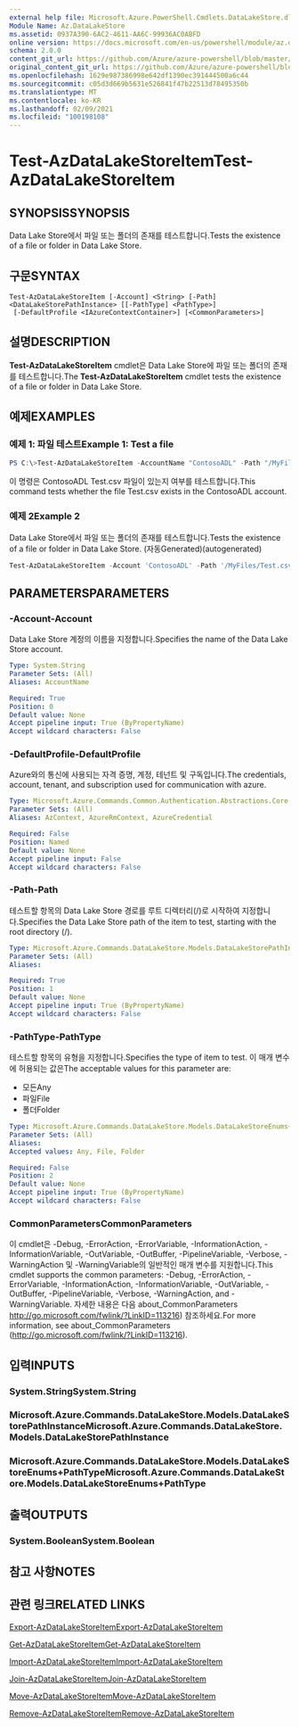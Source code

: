 ```yaml
---
external help file: Microsoft.Azure.PowerShell.Cmdlets.DataLakeStore.dll-Help.xml
Module Name: Az.DataLakeStore
ms.assetid: 0937A390-6AC2-4611-AA6C-99936AC0ABFD
online version: https://docs.microsoft.com/en-us/powershell/module/az.datalakestore/test-azdatalakestoreitem
schema: 2.0.0
content_git_url: https://github.com/Azure/azure-powershell/blob/master/src/DataLakeStore/DataLakeStore/help/Test-AzDataLakeStoreItem.md
original_content_git_url: https://github.com/Azure/azure-powershell/blob/master/src/DataLakeStore/DataLakeStore/help/Test-AzDataLakeStoreItem.md
ms.openlocfilehash: 1629e987386998e642df1390ec391444500a6c44
ms.sourcegitcommit: c05d3d669b5631e526841f47b22513d78495350b
ms.translationtype: MT
ms.contentlocale: ko-KR
ms.lasthandoff: 02/09/2021
ms.locfileid: "100198108"
---
```

# <span data-ttu-id="ec644-101">Test-AzDataLakeStoreItem</span><span class="sxs-lookup"><span data-stu-id="ec644-101">Test-AzDataLakeStoreItem</span></span>

## <span data-ttu-id="ec644-102">SYNOPSIS</span><span class="sxs-lookup"><span data-stu-id="ec644-102">SYNOPSIS</span></span>
<span data-ttu-id="ec644-103">Data Lake Store에서 파일 또는 폴더의 존재를 테스트합니다.</span><span class="sxs-lookup"><span data-stu-id="ec644-103">Tests the existence of a file or folder in Data Lake Store.</span></span>

## <span data-ttu-id="ec644-104">구문</span><span class="sxs-lookup"><span data-stu-id="ec644-104">SYNTAX</span></span>

```
Test-AzDataLakeStoreItem [-Account] <String> [-Path] <DataLakeStorePathInstance> [[-PathType] <PathType>]
 [-DefaultProfile <IAzureContextContainer>] [<CommonParameters>]
```

## <span data-ttu-id="ec644-105">설명</span><span class="sxs-lookup"><span data-stu-id="ec644-105">DESCRIPTION</span></span>
<span data-ttu-id="ec644-106">**Test-AzDataLakeStoreItem** cmdlet은 Data Lake Store에 파일 또는 폴더의 존재를 테스트합니다.</span><span class="sxs-lookup"><span data-stu-id="ec644-106">The **Test-AzDataLakeStoreItem** cmdlet tests the existence of a file or folder in Data Lake Store.</span></span>

## <span data-ttu-id="ec644-107">예제</span><span class="sxs-lookup"><span data-stu-id="ec644-107">EXAMPLES</span></span>

### <span data-ttu-id="ec644-108">예제 1: 파일 테스트</span><span class="sxs-lookup"><span data-stu-id="ec644-108">Example 1: Test a file</span></span>
```powershell
PS C:\>Test-AzDataLakeStoreItem -AccountName "ContosoADL" -Path "/MyFiles/Test.csv"
```

<span data-ttu-id="ec644-109">이 명령은 ContosoADL Test.csv 파일이 있는지 여부를 테스트합니다.</span><span class="sxs-lookup"><span data-stu-id="ec644-109">This command tests whether the file Test.csv exists in the ContosoADL account.</span></span>

### <span data-ttu-id="ec644-110">예제 2</span><span class="sxs-lookup"><span data-stu-id="ec644-110">Example 2</span></span>

<span data-ttu-id="ec644-111">Data Lake Store에서 파일 또는 폴더의 존재를 테스트합니다.</span><span class="sxs-lookup"><span data-stu-id="ec644-111">Tests the existence of a file or folder in Data Lake Store.</span></span> <span data-ttu-id="ec644-112">(자동Generated)</span><span class="sxs-lookup"><span data-stu-id="ec644-112">(autogenerated)</span></span>

<!-- Aladdin Generated Example -->
```powershell
Test-AzDataLakeStoreItem -Account 'ContosoADL' -Path '/MyFiles/Test.csv' -PathType Any
```

## <span data-ttu-id="ec644-113">PARAMETERS</span><span class="sxs-lookup"><span data-stu-id="ec644-113">PARAMETERS</span></span>

### <span data-ttu-id="ec644-114">-Account</span><span class="sxs-lookup"><span data-stu-id="ec644-114">-Account</span></span>
<span data-ttu-id="ec644-115">Data Lake Store 계정의 이름을 지정합니다.</span><span class="sxs-lookup"><span data-stu-id="ec644-115">Specifies the name of the Data Lake Store account.</span></span>

```yaml
Type: System.String
Parameter Sets: (All)
Aliases: AccountName

Required: True
Position: 0
Default value: None
Accept pipeline input: True (ByPropertyName)
Accept wildcard characters: False
```

### <span data-ttu-id="ec644-116">-DefaultProfile</span><span class="sxs-lookup"><span data-stu-id="ec644-116">-DefaultProfile</span></span>
<span data-ttu-id="ec644-117">Azure와의 통신에 사용되는 자격 증명, 계정, 테넌트 및 구독입니다.</span><span class="sxs-lookup"><span data-stu-id="ec644-117">The credentials, account, tenant, and subscription used for communication with azure.</span></span>

```yaml
Type: Microsoft.Azure.Commands.Common.Authentication.Abstractions.Core.IAzureContextContainer
Parameter Sets: (All)
Aliases: AzContext, AzureRmContext, AzureCredential

Required: False
Position: Named
Default value: None
Accept pipeline input: False
Accept wildcard characters: False
```

### <span data-ttu-id="ec644-118">-Path</span><span class="sxs-lookup"><span data-stu-id="ec644-118">-Path</span></span>
<span data-ttu-id="ec644-119">테스트할 항목의 Data Lake Store 경로를 루트 디렉터리(/)로 시작하여 지정합니다.</span><span class="sxs-lookup"><span data-stu-id="ec644-119">Specifies the Data Lake Store path of the item to test, starting with the root directory (/).</span></span>

```yaml
Type: Microsoft.Azure.Commands.DataLakeStore.Models.DataLakeStorePathInstance
Parameter Sets: (All)
Aliases:

Required: True
Position: 1
Default value: None
Accept pipeline input: True (ByPropertyName)
Accept wildcard characters: False
```

### <span data-ttu-id="ec644-120">-PathType</span><span class="sxs-lookup"><span data-stu-id="ec644-120">-PathType</span></span>
<span data-ttu-id="ec644-121">테스트할 항목의 유형을 지정합니다.</span><span class="sxs-lookup"><span data-stu-id="ec644-121">Specifies the type of item to test.</span></span>
<span data-ttu-id="ec644-122">이 매개 변수에 허용되는 값은</span><span class="sxs-lookup"><span data-stu-id="ec644-122">The acceptable values for this parameter are:</span></span>
- <span data-ttu-id="ec644-123">모든</span><span class="sxs-lookup"><span data-stu-id="ec644-123">Any</span></span> 
- <span data-ttu-id="ec644-124">파일</span><span class="sxs-lookup"><span data-stu-id="ec644-124">File</span></span> 
- <span data-ttu-id="ec644-125">폴더</span><span class="sxs-lookup"><span data-stu-id="ec644-125">Folder</span></span>

```yaml
Type: Microsoft.Azure.Commands.DataLakeStore.Models.DataLakeStoreEnums+PathType
Parameter Sets: (All)
Aliases:
Accepted values: Any, File, Folder

Required: False
Position: 2
Default value: None
Accept pipeline input: True (ByPropertyName)
Accept wildcard characters: False
```

### <span data-ttu-id="ec644-126">CommonParameters</span><span class="sxs-lookup"><span data-stu-id="ec644-126">CommonParameters</span></span>
<span data-ttu-id="ec644-127">이 cmdlet은 -Debug, -ErrorAction, -ErrorVariable, -InformationAction, -InformationVariable, -OutVariable, -OutBuffer, -PipelineVariable, -Verbose, -WarningAction 및 -WarningVariable의 일반적인 매개 변수를 지원합니다.</span><span class="sxs-lookup"><span data-stu-id="ec644-127">This cmdlet supports the common parameters: -Debug, -ErrorAction, -ErrorVariable, -InformationAction, -InformationVariable, -OutVariable, -OutBuffer, -PipelineVariable, -Verbose, -WarningAction, and -WarningVariable.</span></span> <span data-ttu-id="ec644-128">자세한 내용은 다음 about_CommonParameters http://go.microsoft.com/fwlink/?LinkID=113216) 참조하세요.</span><span class="sxs-lookup"><span data-stu-id="ec644-128">For more information, see about_CommonParameters (http://go.microsoft.com/fwlink/?LinkID=113216).</span></span>

## <span data-ttu-id="ec644-129">입력</span><span class="sxs-lookup"><span data-stu-id="ec644-129">INPUTS</span></span>

### <span data-ttu-id="ec644-130">System.String</span><span class="sxs-lookup"><span data-stu-id="ec644-130">System.String</span></span>

### <span data-ttu-id="ec644-131">Microsoft.Azure.Commands.DataLakeStore.Models.DataLakeStorePathInstance</span><span class="sxs-lookup"><span data-stu-id="ec644-131">Microsoft.Azure.Commands.DataLakeStore.Models.DataLakeStorePathInstance</span></span>

### <span data-ttu-id="ec644-132">Microsoft.Azure.Commands.DataLakeStore.Models.DataLakeStoreEnums+PathType</span><span class="sxs-lookup"><span data-stu-id="ec644-132">Microsoft.Azure.Commands.DataLakeStore.Models.DataLakeStoreEnums+PathType</span></span>

## <span data-ttu-id="ec644-133">출력</span><span class="sxs-lookup"><span data-stu-id="ec644-133">OUTPUTS</span></span>

### <span data-ttu-id="ec644-134">System.Boolean</span><span class="sxs-lookup"><span data-stu-id="ec644-134">System.Boolean</span></span>

## <span data-ttu-id="ec644-135">참고 사항</span><span class="sxs-lookup"><span data-stu-id="ec644-135">NOTES</span></span>

## <span data-ttu-id="ec644-136">관련 링크</span><span class="sxs-lookup"><span data-stu-id="ec644-136">RELATED LINKS</span></span>

[<span data-ttu-id="ec644-137">Export-AzDataLakeStoreItem</span><span class="sxs-lookup"><span data-stu-id="ec644-137">Export-AzDataLakeStoreItem</span></span>](./Export-AzDataLakeStoreItem.md)

[<span data-ttu-id="ec644-138">Get-AzDataLakeStoreItem</span><span class="sxs-lookup"><span data-stu-id="ec644-138">Get-AzDataLakeStoreItem</span></span>](./Get-AzDataLakeStoreItem.md)

[<span data-ttu-id="ec644-139">Import-AzDataLakeStoreItem</span><span class="sxs-lookup"><span data-stu-id="ec644-139">Import-AzDataLakeStoreItem</span></span>](./Import-AzDataLakeStoreItem.md)

[<span data-ttu-id="ec644-140">Join-AzDataLakeStoreItem</span><span class="sxs-lookup"><span data-stu-id="ec644-140">Join-AzDataLakeStoreItem</span></span>](./Join-AzDataLakeStoreItem.md)

[<span data-ttu-id="ec644-141">Move-AzDataLakeStoreItem</span><span class="sxs-lookup"><span data-stu-id="ec644-141">Move-AzDataLakeStoreItem</span></span>](./Move-AzDataLakeStoreItem.md)

[<span data-ttu-id="ec644-142">Remove-AzDataLakeStoreItem</span><span class="sxs-lookup"><span data-stu-id="ec644-142">Remove-AzDataLakeStoreItem</span></span>](./Remove-AzDataLakeStoreItem.md)


